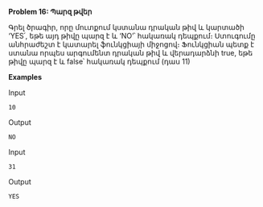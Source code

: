 **Problem 16: Պարզ թվեր**

Գրել ծրագիր, որը մուտքում կստանա դրական թիվ և կարտածի ‘YES՛, եթե այդ թիվը պարզ է և ‘NO’՝ հակառակ դեպքում։ Ստուգումը անհրաժեշտ է կատարել ֆունկցիայի միջոցով։ Ֆունկցիան պետք է ստանա որպես արգումենտ դրական թիվ և վերադարձնի true, եթե թիվը պարզ է և false՝ հակառակ դեպքում (դաս 11)

**Examples**

Input
```
10
```
Output
```
NO
```
Input
```
31
```
Output
```
YES
```
